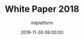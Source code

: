 ---
author: mlplatform
title: White Paper 2018
date: 2018-11-26 08:00:00
categories:
  - Resources
layout: resource-post
image:
  path: /assets/images/trusted-firmware.jpg
  name: trusted-firmware.jpg
  featured: true
presentation_url: https://s3.amazonaws.com/static-linaro-org/event-resources/lpc2018/LPC2018-Embedded_Thermal_usecases_LPC_2018_Amit.pdf
# youtube_video_url: https://www.youtube.com/watch?v=-_wFcgBp0Y8&t=2671s
---